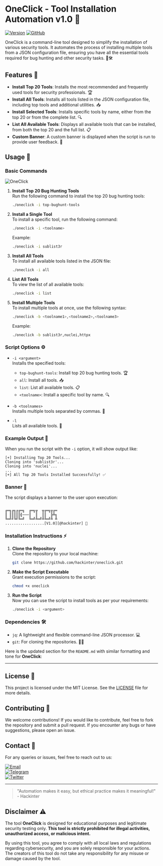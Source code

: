 # OneClick - Tool Installation Automation v1.0 🚀
[![Version](https://img.shields.io/badge/Version-1.0.0-blue.svg)](https://github.com/hackinter/Archer/releases)
[![GitHub](https://img.shields.io/badge/GITHUB-HACKINTER-red.svg)](https://github.com/hackinter)

OneClick is a command-line tool designed to simplify the installation of various security tools. It automates the process of installing multiple tools from a JSON configuration file, ensuring you have all the essential tools required for bug hunting and other security tasks. 🔧🛠️

## Features 🌟

- **Install Top 20 Tools**: Installs the most recommended and frequently used tools for security professionals. 🏆
- **Install All Tools**: Installs all tools listed in the JSON configuration file, including top tools and additional utilities. 📥
- **Install Selected Tools**: Installs specific tools by name, either from the top 20 or from the complete list. 🔍
- **List All Available Tools**: Displays all available tools that can be installed, from both the top 20 and the full list. 📋
- **Custom Banner**: A custom banner is displayed when the script is run to provide user feedback. 🎨

## Usage 📝

### Basic Commands
![OneClick](https://github.com/hackinter/Template/blob/main/Screenshot%20from%202024-11-27%2017-49-56.png)

1. **Install Top 20 Bug Hunting Tools**  
   Run the following command to install the top 20 bug hunting tools:

 

   ```bash
   ./oneclick -i top-bughunt-tools
   ```

3. **Install a Single Tool**  
   To install a specific tool, run the following command:
   ```bash
   ./oneclick -i <toolname>
   ```
   Example:
   ```bash
   ./oneclick -i sublist3r
   ```

4. **Install All Tools**  
   To install all available tools listed in the JSON file:
   ```bash
   ./oneclick -i all
   ```

5. **List All Tools**  
   To view the list of all available tools:
   ```bash
   ./oneclick -i list
   ```

6. **Install Multiple Tools**  
   To install multiple tools at once, use the following syntax:
   ```bash
   ./oneclick -b <toolname1>,<toolname2>,<toolname3>
   ```
   Example:
   ```bash
   ./oneclick -b sublist3r,nuclei,httpx
   ```

### Script Options ⚙️

- `-i <argument>`  
  Installs the specified tools:
  - `top-bughunt-tools`: Install top 20 bug hunting tools. 🏆
  - `all`: Install all tools. 📥
  - `list`: List all available tools. 📋
  - `<toolname>`: Install a specific tool by name. 🔍
  
- `-b <toolnames>`  
  Installs multiple tools separated by commas. 🔄

- `-l`  
  Lists all available tools. 📜

### Example Output 💬

When you run the script with the `-i` option, it will show output like:
```
[+] Installing Top 20 Tools...
Cloning into 'sublist3r'...
Cloning into 'nuclei'...
...
[+] All Top 20 Tools Installed Successfully! ✅
```

### Banner 🎉

The script displays a banner to the user upon execution:

```

╔═╗╔╗╔╔═╗  ╔═╗╦  ╦╔═╗╦╔═
║ ║║║║║╣───║  ║  ║║  ╠╩╗
╚═╝╝╚╝╚═╝  ╚═╝╩═╝╩╚═╝╩ ╩
..................[V1.0][@hackinter] 🎨
```

### Installation Instructions ⚡

1. **Clone the Repository**  
   Clone the repository to your local machine:
   ```bash
   git clone https://github.com/hackinter/oneclick.git
   ```

2. **Make the Script Executable**  
   Grant execution permissions to the script:
   ```bash
   chmod +x oneclick
   ```

3. **Run the Script**  
   Now you can use the script to install tools as per your requirements:
   ```bash
   ./oneclick -i <argument>
   ```

### Dependencies 🛠️

- `jq`: A lightweight and flexible command-line JSON processor. 💻
- `git`: For cloning the repositories. 🧑‍💻

Here is the updated section for the `README.md` with similar formatting and tone for **OneClick**:

---

## License 📜
This project is licensed under the MIT License. See the [LICENSE](https://github.com/hackinter/oneclick/blob/main/LICENSE) file for more details.

## Contributing 🤝
We welcome contributions! If you would like to contribute, feel free to fork the repository and submit a pull request. If you encounter any bugs or have suggestions, please open an issue.

## Contact 📧
For any queries or issues, feel free to reach out to us:

[![Email](https://img.shields.io/badge/HACKINTER-MAIL-red.svg)](mailto:ceh.ec.counselor147@gmail.com)  
[![Telegram](https://img.shields.io/badge/HACKINTER-T.ME-blue.svg)](https://t.me/chat_with_hackinter_bot)  
[![Twitter](https://img.shields.io/badge/HACKINTER-TWITTER-gray.svg)](https://x.com/_anonix_z)


---
> "Automation makes it easy, but ethical practice makes it meaningful!" - Hackinter

## Disclaimer ⚠️

The tool **OneClick** is designed for educational purposes and legitimate security testing only. **This tool is strictly prohibited for illegal activities, unauthorized access, or malicious intent.**

By using this tool, you agree to comply with all local laws and regulations regarding cybersecurity, and you are solely responsible for your actions. The creators of this tool do not take any responsibility for any misuse or damage caused by the tool.

